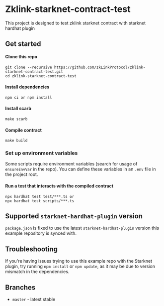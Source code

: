 # Zklink-starknet-contract-test

This project is designed to test zklink starknet contract with starknet hardhat plugin

## Get started

#### Clone this repo

```shell
git clone --recursive https://github.com/zkLinkProtocol/zklink-starknet-contract-test.git
cd zklink-starknet-contract-test
```

#### Install dependencies

```shell
npm ci or npm install
```

#### Install scarb

```shell
make scarb
```

#### Compile contract

```shell
make build
```

### Set up environment variables

Some scripts require environment variables (search for usage of `ensureEnvVar` in the repo). You can define these variables in an `.env` file in the project root.

#### Run a test that interacts with the compiled contract

```shell
npx hardhat test test/***.ts or
npx hardhat test scripts/***.ts
```

## Supported `starknet-hardhat-plugin` version

`package.json` is fixed to use the latest `starknet-hardhat-plugin` version this example repository is synced with.

## Troubleshooting

If you're having issues trying to use this example repo with the Starknet plugin, try running `npm install` or `npm update`, as it may be due to version mismatch in the dependencies.

## Branches

- `master` - latest stable

